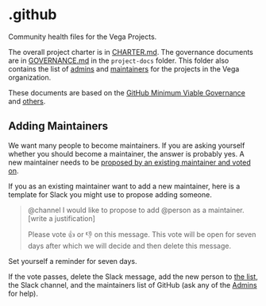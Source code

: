 # .github

Community health files for the Vega Projects.

The overall project charter is in [CHARTER.md](CHARTER.md). The governance documents are in [GOVERNANCE.md](project-docs/GOVERNANCE.md) in the `project-docs` folder. This folder also contains the list of [admins](project-docs/ADMINS.md) and [maintainers](project-docs/MAINTAINERS.md) for the projects in the Vega organization.

These documents are based on the [GitHub Minimum Viable Governance](https://github.com/github/MVG) and [others](https://github.com/vega/.github/blob/main/CODE_OF_CONDUCT.md#attribution).

## Adding Maintainers

We want many people to become maintainers. If you are asking yourself whether you should become a maintainer, the answer is probably yes. A new maintainer needs to be [proposed by an existing maintainer and voted on](project-docs/GOVERNANCE.md#maintainers).

If you as an existing maintainer want to add a new maintainer, here is a template for Slack you might use to propose adding someone.

> @channel I would like to propose to add @person as a maintainer. [write a justification]
>
> Please vote :+1: or :-1: on this message. This vote will be open for seven days after which we will decide and then delete this message.

Set yourself a reminder for seven days. 

If the vote passes, delete the Slack message, add the new person to [the list](project-docs/MAINTAINERS.md), the Slack channel, and the maintainers list of GitHub (ask any of the [Admins](project-docs/ADMINS.md) for help).
